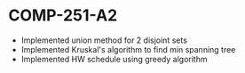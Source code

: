 # COMP-251-A2
- Implemented union method for 2 disjoint sets
- Implemented Kruskal's algorithm to find min spanning tree
- Implemented HW schedule using greedy algorithm
